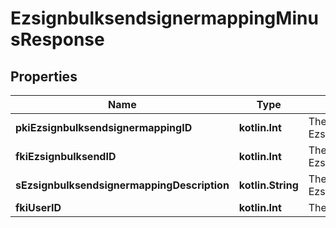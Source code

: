 
# EzsignbulksendsignermappingMinusResponse

## Properties
Name | Type | Description | Notes
------------ | ------------- | ------------- | -------------
**pkiEzsignbulksendsignermappingID** | **kotlin.Int** | The unique ID of the Ezsignbulksendsignermapping | 
**fkiEzsignbulksendID** | **kotlin.Int** | The unique ID of the Ezsignbulksend | 
**sEzsignbulksendsignermappingDescription** | **kotlin.String** | The description of the Ezsignbulksendsignermapping | 
**fkiUserID** | **kotlin.Int** | The unique ID of the User |  [optional]



